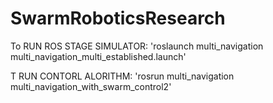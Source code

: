 # SwarmRoboticsResearch
To RUN ROS STAGE SIMULATOR:
'roslaunch multi_navigation multi_navigation_multi_established.launch'

T RUN CONTORL ALORITHM:
'rosrun multi_navigation multi_navigation_with_swarm_control2'
